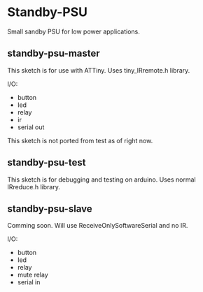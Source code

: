 # Standby-PSU
Small sandby PSU for low power applications.


## standby-psu-master
This sketch is for use with ATTiny. Uses tiny_IRremote.h library.

I/O:
- button
- led
- relay
- ir
- serial out

This sketch is not ported from test as of right now.

## standby-psu-test
This sketch is for debugging and testing on arduino. Uses normal IRreduce.h library.

## standby-psu-slave
Comming soon. Will use ReceiveOnlySoftwareSerial and no IR.

I/O:
- button
- led
- relay
- mute relay
- serial in